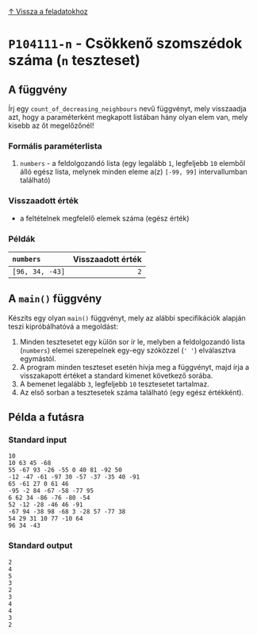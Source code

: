 
[↑ Vissza a feladatokhoz](./README.md)

# `P104111-n` - Csökkenő szomszédok száma (`n` teszteset)

## A függvény

Írj egy `count_of_decreasing_neighbours` nevű függvényt, mely visszaadja azt, hogy a paraméterként megkapott listában hány olyan elem van, mely kisebb az őt megelőzőnél!

### Formális paraméterlista

1. `numbers` - a feldolgozandó lista (egy legalább `1`, legfeljebb `10` elemből álló egész lista, melynek minden eleme a(z) `[-99, 99]` intervallumban található)

### Visszaadott érték

* a feltételnek megfelelő elemek száma (egész érték)

### Példák

| `numbers` | Visszaadott érték | 
| :--- | --: | 
| `[96, 34, -43]` | `2` | 

## A `main()` függvény

Készíts egy olyan `main()` függvényt, mely az alábbi specifikációk alapján teszi kipróbálhatóvá a megoldást:

1. Minden tesztesetet egy külön sor ír le, melyben a feldolgozandó lista (`numbers`) elemei szerepelnek egy-egy szóközzel (`' '`) elválasztva egymástól.
1. A program minden teszteset esetén hívja meg a függvényt, majd írja a visszakapott értéket a standard kimenet következő sorába.
1. A bemenet legalább `3`, legfeljebb `10` tesztesetet tartalmaz.
1. Az első sorban a tesztesetek száma található (egy egész értékként).

## Példa a futásra

### Standard input

```
10
10 63 45 -68
55 -67 93 -26 -55 0 40 81 -92 50
-12 -47 -61 -97 30 -57 -37 -35 40 -91
65 -61 27 0 61 46
-95 -2 84 -67 -58 -77 95
6 62 34 -86 -76 -80 -54
52 -12 -28 -46 46 -91
-67 94 -38 98 -68 3 -28 57 -77 38
54 29 31 10 77 -10 64
96 34 -43
```

### Standard output

```
2
4
5
3
2
3
4
4
3
2
```